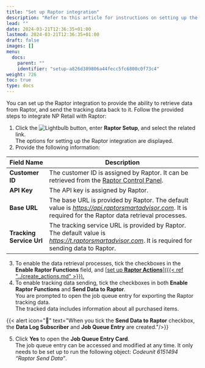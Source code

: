 ```yaml
---
title: "Set up Raptor integration"
description: "Refer to this article for instructions on setting up the Raptor integration."
lead: ""
date: 2024-03-21T12:36:35+01:00
lastmod: 2024-03-21T12:36:35+01:00
draft: false
images: []
menu:
  docs:
    parent: ""
    identifier: "setup-a826d389806a44fecc5fc6800c0f73c4"
weight: 726
toc: true
type: docs
---
```


You can set up the Raptor integration to provide the ability to retrieve data from Raptor, and send the tracking data back to it. Follow the provided steps to integrate NP Retail with Raptor:

1. Click the ![Lightbulb](Lightbulb_icon.PNG) button, enter **Raptor Setup**, and select the related link.     
   The options for setting up the Raptor integration are displayed.
2. Provide the following information:

| Field Name      | Description |
| ----------- | ----------- |
| **Customer ID** | The customer ID is assigned by Raptor. It can be retrieved from the [<ins>Raptor Control Panel<ins>](https://admin.raptorsmartadvisor.com/#/). |
| **API Key** | The API key is assigned by Raptor. | 
| **Base URL** | The base URL is provided by Raptor. The default value is *https://api.raptorsmartadvisor.com*. It is required for the Raptor data retrieval processes. |
| **Tracking Service Url** | The tracking service URL is provided by Raptor. The default value is *https://t.raptorsmartadvisor.com*. It is required for sending data to Raptor. |

3. To enable the data retrieval processes, tick the checkboxes in the **Enable Raptor Functions** field, and [<ins>set up **Raptor Actions**<ins>]({{< ref "../create_actions.md" >}}). 
4. To enable tracking data sending, tick the checkboxes in both **Enable Raptor Functions** and **Send Data to Raptor**.       
   You are prompted to open the job queue entry for exporting the Raptor tracking data.    
   The tracked data includes information about all purchased items. 

{{< alert icon="📝" text="When you tick the <b>Send Data to Raptor</b> checkbox, the <b>Data Log Subscriber</b> and <b>Job Queue Entry</b> are created."/>}}
 
5. Click **Yes** to open the **Job Queue Entry Card**.        
   The job queue entry can be accessed and modified at any time. It only needs to be set up to run the following object: *Codeunit 6151494 “Raptor Send Data”*.
